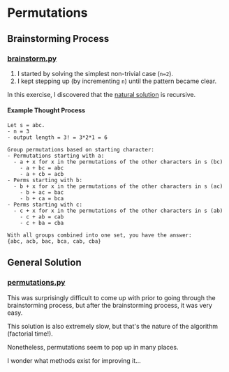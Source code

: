 # Permutations

## Brainstorming Process

### [brainstorm.py](brainstorm.py)

1. I started by solving the simplest non-trivial case (`n=2`).
2. I kept stepping up (by incrementing `n`) until the pattern became clear.

In this exercise, I discovered that the [natural solution](#General-Solution) is recursive.

#### Example Thought Process

```
Let s = abc.
- n = 3
- output length = 3! = 3*2*1 = 6

Group permutations based on starting character:
- Permutations starting with a:
  - a + x for x in the permutations of the other characters in s (bc)
    - a + bc = abc
    - a + cb = acb
- Perms starting with b:
  - b + x for x in the permutations of the other characters in s (ac)
    - b + ac = bac
    - b + ca = bca
- Perms starting with c:
  - c + x for x in the permutations of the other characters in s (ab)
    - c + ab = cab
    - c + ba = cba

With all groups combined into one set, you have the answer:
{abc, acb, bac, bca, cab, cba}
```

## General Solution

### [permutations.py](permutations.py)

This was surprisingly difficult to come up with prior to going through the brainstorming process, but after the brainstorming process, it was very easy.

This solution is also extremely slow, but that's the nature of the algorithm (factorial time!).

Nonetheless, permutations seem to pop up in many places.

I wonder what methods exist for improving it...
